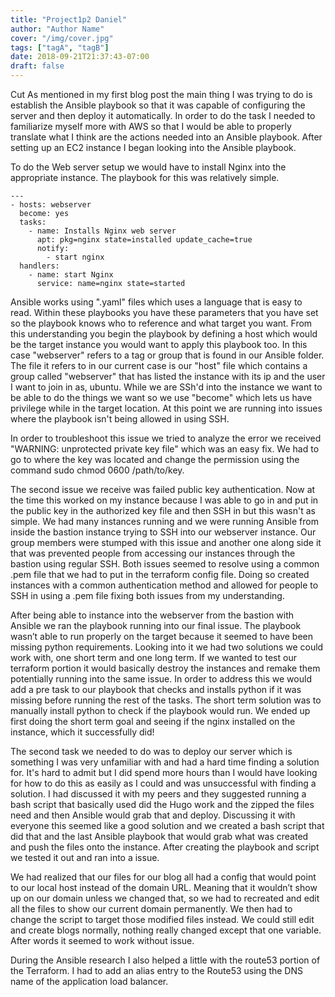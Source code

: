 ```yaml
---
title: "Project1p2 Daniel"
author: "Author Name"
cover: "/img/cover.jpg"
tags: ["tagA", "tagB"]
date: 2018-09-21T21:37:43-07:00
draft: false
---
```


Cut As mentioned in my first blog post the main thing I was trying to do is establish the Ansible playbook so that it was capable of configuring the server and then deploy it automatically. In order to do the task I needed to familiarize myself more with AWS so that I would be able to properly translate what I think are the actions needed into an Ansible playbook. After setting up an EC2 instance I began looking into the Ansible playbook.

To do the Web server setup we would have to install Nginx into the appropriate instance. The playbook for this was relatively simple.

~~~
---
- hosts: webserver
  become: yes
  tasks:
    - name: Installs Nginx web server
      apt: pkg=nginx state=installed update_cache=true
      notify:
        - start nginx
  handlers:
    - name: start Nginx
      service: name=nginx state=started
~~~

Ansible works using ".yaml" files which uses a language that is easy to read. Within these playbooks you have these parameters that you have set so the playbook knows who to reference and what target you want. From this understanding you begin the playbook by defining a host which would be the target instance you would want to apply this playbook too. In this case "webserver" refers to a tag or group that is found in our Ansible folder. The file it refers to in our current case is our "host" file which contains a group called "webserver" that has listed the instance with its ip and the user I want to join in as, ubuntu. While we are SSh'd into the instance we want to be able to do the things we want so we use "become" which lets us have privilege while in the target location. At this point we are running into issues where the playbook isn't being allowed in using SSH.

In order to troubleshoot this issue we tried to analyze the error we received "WARNING: unprotected private key file" which was an easy fix. We had to go to where the key was located and change the permission using the command sudo chmod 0600 /path/to/key.

The second issue we receive was failed public key authentication. Now at the time this worked on my instance because I was able to go in and put in the public key in the authorized key file and then SSH in but this wasn't as simple. We had many instances running and we were running Ansible from inside the bastion instance trying to SSH into our webserver instance. Our group members were stumped with this issue and another one along side it that was prevented people from accessing our instances through the bastion using regular SSH. Both issues seemed to resolve using a common .pem file that we had to put in the terraform config file. Doing so created instances with a common authentication method and allowed for people to SSH in using a .pem file fixing both issues from my understanding.

After being able to instance into the webserver from the bastion with Ansible we ran the playbook running into our final issue. The playbook wasn’t able to run properly on the target because it seemed to have been missing python requirements. Looking into it we had two solutions we could work with, one short term and one long term. If we wanted to test our terraform portion it would basically destroy the instances and remake them potentially running into the same issue. In order to address this we would add a pre task to our playbook that checks and installs python if it was missing before running the rest of the tasks. The short term solution was to manually install python to check if the playbook would run. We ended up first doing the short term goal and seeing if the nginx installed on the instance, which it successfully did! 

The second task we needed to do was to deploy our server which is something I was very unfamiliar with and had a hard time finding a solution for. It's hard to admit but I did spend more hours than I would have looking for how to do this as easily as I could and was unsuccessful with finding a solution. I had discussed it with my peers and they suggested running a bash script that basically used did the Hugo work and the zipped the files need and then Ansible would grab that and deploy. Discussing it with everyone this seemed like a good solution and we created a bash script that did that and the last Ansible playbook that would grab what was created and push the files onto the instance. After creating the playbook and script we tested it out and ran into a issue.

We had realized that our files for our blog all had a config that would point to our local host instead of the domain URL. Meaning that it wouldn’t show up on our domain unless we changed that, so we had to recreated and edit all the files to show our current domain permanently. We then had to change the script to target those modified files instead. We could still edit and create blogs normally, nothing really changed except that one variable. After words it seemed to work without issue.

During the Ansible research I also helped a little with the route53 portion of the Terraform. I had to add an alias entry to the Route53 using the DNS name of the application load balancer.
